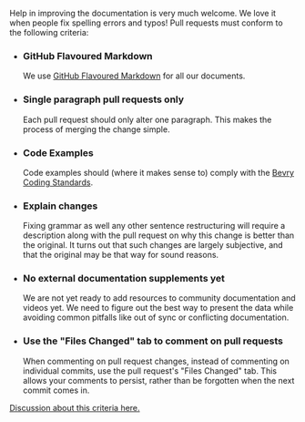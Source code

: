 Help in improving the documentation is very much welcome.  We love it when people fix spelling errors and typos!  Pull requests must conform to the following criteria:

- ### GitHub Flavoured Markdown
	We use [GitHub Flavoured Markdown](http://github.github.com/github-flavored-markdown/) for all our documents.

- ### Single paragraph pull requests only
	Each pull request should only alter one paragraph.  This makes the process of merging the change simple.

- ### Code Examples
	Code examples should (where it makes sense to) comply with the [Bevry Coding Standards](http://bevry.me/bevry/coding-standards).

- ### Explain changes
	Fixing grammar as well any other sentence restructuring will require a description along with the pull request on why this change is better than the original. It turns out that such changes are largely subjective, and that the original may be that way for sound reasons.

- ### No external documentation supplements yet
	We are not yet ready to add resources to community documentation and videos yet. We need to figure out the best way to present the data while avoiding common pitfalls like out of sync or conflicting documentation.

- ### Use the "Files Changed" tab to comment on pull requests
	When commenting on pull request changes, instead of commenting on individual commits, use the pull request's "Files Changed" tab. This allows your comments to persist, rather than be forgotten when the next commit comes in.

[Discussion about this criteria here.](https://github.com/docpad/documentation/issues/63)
